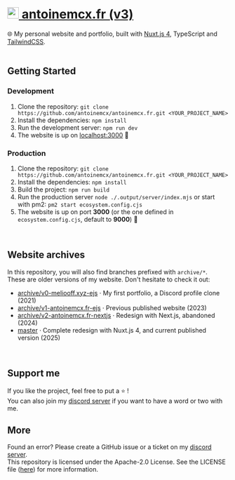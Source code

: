 # <a href="https://antoinemcx.fr"><code><img height="26" src="/public/logo.ico"></code> antoinemcx.fr (v3)</a>

🌐 My personal website and portfolio, built with [Nuxt.js 4](https://nuxt.com/), TypeScript and [TailwindCSS](https://tailwindcss.com/).
<br><br>

## Getting Started
### Development
1. Clone the repository: `git clone https://github.com/antoinemcx/antoinemcx.fr.git <YOUR_PROJECT_NAME>`
2. Install the dependencies: `npm install`
3. Run the development server: `npm run dev`
4. The website is up on [localhost:3000](http://localhost:3000) 🚀

### Production
1. Clone the repository: `git clone https://github.com/antoinemcx/antoinemcx.fr.git <YOUR_PROJECT_NAME>`
2. Install the dependencies: `npm install`
3. Build the project:  `npm run build`
4. Run the production server `node ./.output/server/index.mjs` or start with pm2: `pm2 start ecosystem.config.cjs`
5. The website is up on port **3000** (or the one defined in `ecosystem.config.cjs`, default to **9000**) 🚀

<br>

## Website archives
In this repository, you will also find branches prefixed with `archive/*`.  
These are older versions of my website. Don't hesitate to check it out:
- [archive/v0-meliooff.xyz-ejs](https://github.com/antoinemcx/antoinemcx.fr/tree/archive/v0-meliooff.xyz-ejs) · My first portfolio, a Discord profile clone (2021)
- [archive/v1-antoinemcx.fr-ejs](https://github.com/antoinemcx/antoinemcx.fr/tree/archive/v1-antoinemcx.fr-ejs) · Previous published website (2023)
- [archive/v2-antoinemcx.fr-nextjs](https://github.com/antoinemcx/antoinemcx.fr/tree/archive/v2-antoinemcx.fr-nextjs) · Redesign with Next.js, abandoned (2024)
- [master](https://github.com/antoinemcx/antoinemcx.fr) · Complete redesign with Nuxt.js 4, and current published version (2025)

<br>

## Support me
If you like the project, feel free to put a ⭐ !  
You can also join my [discord server](https://antoinemcx.fr/discord) if you want to have a word or two with me.

## More
Found an error? Please create a GitHub issue or a ticket on my [discord server](https://antoinemcx.fr/discord).  
This repository is licensed under the Apache-2.0 License. See the LICENSE file ([here](LICENSE)) for more information.